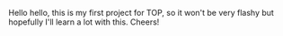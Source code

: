 Hello hello, this is my first project for TOP, so it won't be very flashy but hopefully I'll learn a lot with this. Cheers!
